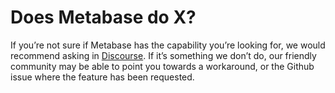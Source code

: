 # Does Metabase do X?

If you’re not sure if Metabase has the capability you’re looking for, we would recommend asking in [Discourse](https://discourse.metabase.com/). If it’s something we don’t do, our friendly community may be able to point you towards a workaround, or the Github issue where the feature has been requested.